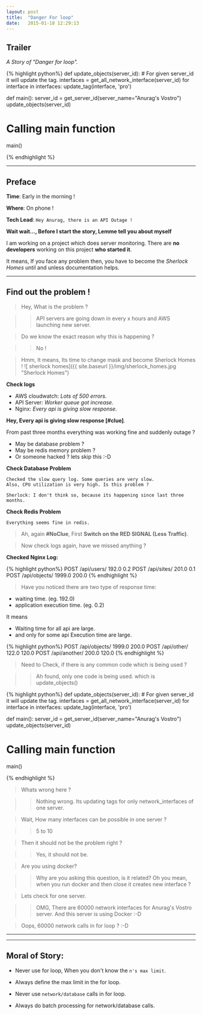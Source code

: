 ```yaml
---
layout: post
title:  "Danger For loop"
date:   2015-01-18 12:29:13
---
```


## Trailer

*A Story of "Danger for loop".*

{% highlight python%}
def update_objects(server_id):
    # For given server_id it will update the tag.
    interfaces = get_all_network_interface(server_id)
    for interface in interfaces:
        update_tag(interface, 'pro')

def main():
    server_id = get_server_id(server_name="Anurag's Vostro")
    update_objects(server_id)

# Calling main function
main()

{% endhighlight %}

----

## Preface

**Time**: Early in the morning !

**Where**: On phone !

**Tech Lead**: ```Hey Anurag, there is an API Outage !```

**Wait wait..., Before I start the story, Lemme tell you about myself**

I am working on a project which does server monitoring. There are **no developers** working on this project **who started it**.

It means, If you face any problem then, you have to become the *Sherlock Homes* until and unless documentation helps.

----

## Find out the problem !

> Hey, What is the problem ?

>> API servers are going down in every x hours and AWS launching new server.

> Do we know the exact reason why this is happening ?

>> No !

> Hmm, It means, Its time to change mask and become Sherlock Homes !
![ sherlock homes]({{ site.baseurl }}/img/sherlock_homes.jpg "Sherlock Homes")


**Check logs**

* AWS cloudwatch:  *Lots of 500 errors.*
* API Server: *Worker queue got increase.*
* Nginx: *Every api is giving slow response.*

**Hey, Every api is giving slow response [#clue]**. 

From past three months everything was working fine and suddenly outage ?

* May be database problem ?
* May be redis memory problem ?
* Or someone hacked ? lets skip this :-D


**Check Database Problem**

	Checked the slow query log. Some queries are very slow.
	Also, CPU utilization is very high. Is this problem ?
	
	Sherlock: I don't think so, because its happening since last three months.


**Check Redis Problem**
	
	Everything seems fine in redis.


> Ah, again **#NoClue**, First **Switch on the RED SIGNAL (Less Traffic)**.

> Now check logs again, have we missed anything ?

**Checked Nginx Log:**

{% highlight python%}
POST /api/users/ 192.0 0.2
POST /api/sites/ 201.0 0.1
POST /api/objects/ 1999.0 200.0
{% endhighlight %}

> Have you noticed there are two type of response time:

* waiting time. (eg. 192.0)
* application execution time. (eg. 0.2)

It means

* Waiting time for all api are large.
* and only for some api Execution time are large.

{% highlight python%}
POST /api/objects/ 1999.0 200.0
POST /api/other/ 122.0 120.0
POST /api/another/ 200.0 120.0
{% endhighlight %}

> Need to Check, if there is any common code which is being used ? 

>> Ah found, only one code is being used. which is update_objects()

{% highlight python%}
def update_objects(server_id):
    # For given server_id it will update the tag.
    interfaces = get_all_network_interface(server_id)
    for interface in interfaces:
        update_tag(interface, 'pro')

def main():
    server_id = get_server_id(server_name="Anurag's Vostro")
    update_objects(server_id)

# Calling main function
main()

{% endhighlight %}


> Whats wrong here ?

>> Nothing wrong. Its updating tags for only network_interfaces of one server. 


> Wait, How many interfaces can be possible in one server ? 

>> 5 to 10


> Then it should not be the problem right ?

>> Yes, it should not be.


> Are you using docker?

>> Why are you asking this question, is it related? 
Oh you mean, when you run docker and then close it creates new interface ?


> Lets check for one server.

>> OMG, There are 60000 network interfaces for Anurag's Vostro server. And this server is using Docker :-D


>Oops, 60000 network calls in for loop  ? :-D
----

----

## Moral of Story:

* Never use for loop, When you don't know the `n's max limit`. 
* Always define the max limit in the for loop.

* Never use `network/database` calls in for loop.
* Always do batch processing for network/database calls.

